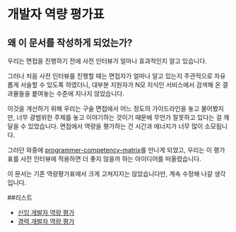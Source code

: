 # 개발자 역량 평가표

## 왜 이 문서를 작성하게 되었는가?

우리는 면접을 진행하기 전에 사전 인터뷰가 얼마나 효과적인지 알고 있습니다.

그러나 처음 사전 인터뷰를 진행할 때는 면접자가 얼마나 알고 있는지 주관적으로 자유롭게 서술할 수 있도록 하였더니, 대부분 지원자가 N모 지식인 서비스에서 검색해 온 결과물들을 붙여놓는 수준에 지나지 않았습니다.

이것을 개선하기 위해 우리는 구술 면접에서 어느 정도의 가이드라인을 놓고 물어봤지만, 너무 광범위한 주제를 놓고 이야기하는 것이기 때문에 무언가 잘못하고 있다는 걸 깨달을 수 있었습니다. 면접에서 역량을 평가하는 건 시간과 에너지가 너무 많이 소모됩니다.

그러던 와중에 [programmer-competency-matrix](http://www.indiangeek.net/programmer-competency-matrix)를 만나게 되었고, 우리는 이 평가표를 사전 인터뷰에 적용하면 더 좋지 않을까 하는 아이디어를 떠올렸습니다.

이 문서는 기존 역량평가표에서 크게 고쳐지지는 않았습니다만, 계속 수정해 나갈 생각입니다.

##리스트

- [신입 개발자 역량 평가](https://github.com/EBvi/dev-matrix/blob/master/%E1%84%89%E1%85%B5%E1%86%AB%E1%84%8B%E1%85%B5%E1%86%B8%20%E1%84%80%E1%85%A2%E1%84%87%E1%85%A1%E1%86%AF%E1%84%8C%E1%85%A1%20%E1%84%8B%E1%85%A7%E1%86%A8%E1%84%85%E1%85%A3%E1%86%BC%20%E1%84%91%E1%85%A7%E1%86%BC%E1%84%80%E1%85%A1.md)
- [경력 개발자 역량 평가](https://github.com/EBvi/dev-matrix/blob/master/%E1%84%80%E1%85%A7%E1%86%BC%E1%84%85%E1%85%A7%E1%86%A8%20%E1%84%80%E1%85%A2%E1%84%87%E1%85%A1%E1%86%AF%E1%84%8C%E1%85%A1%20%E1%84%8B%E1%85%A7%E1%86%A8%E1%84%85%E1%85%A3%E1%86%BC%20%E1%84%91%E1%85%A7%E1%86%BC%E1%84%80%E1%85%A1.md)
